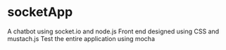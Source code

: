 # socketApp
A chatbot using socket.io and node.js
Front end designed using CSS and mustach.js
Test the entire application using mocha
